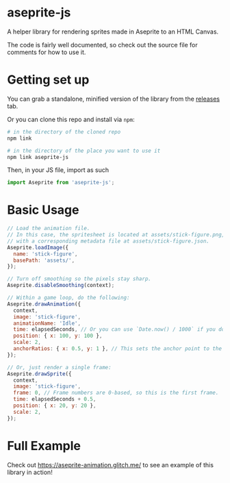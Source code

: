 # aseprite-js
A helper library for rendering sprites made in Aseprite to an HTML Canvas.

The code is fairly well documented, so check out the source file for comments for how to use it.

# Getting set up
You can grab a standalone, minified version of the library from the [releases](https://github.com/Jezzamonn/aseprite-js/releases/) tab.

Or you can clone this repo and install via `npm`:

```sh
# in the directory of the cloned repo
npm link

# in the directory of the place you want to use it
npm link aseprite-js
```

Then, in your JS file, import as such
```js
import Aseprite from 'aseprite-js';
```

# Basic Usage
```js
// Load the animation file.
// In this case, the spritesheet is located at assets/stick-figure.png,
// with a corresponding metadata file at assets/stick-figure.json.
Aseprite.loadImage({
  name: 'stick-figure',
  basePath: 'assets/',
});

// Turn off smoothing so the pixels stay sharp.
Aseprite.disableSmoothing(context);

// Within a game loop, do the following:
Aseprite.drawAnimation({
  context,
  image: 'stick-figure',
  animationName: 'Idle',
  time: elapsedSeconds, // Or you can use `Date.now() / 1000` if you don't want to track elapsed time.
  position: { x: 100, y: 100 },
  scale: 2,
  anchorRatios: { x: 0.5, y: 1 }, // This sets the anchor point to the bottom middle of the sprite.
});

// Or, just render a single frame:
Aseprite.drawSprite({
  context,
  image: 'stick-figure',
  frame: 0, // Frame numbers are 0-based, so this is the first frame.
  time: elapsedSeconds + 0.5,
  position: { x: 20, y: 20 },
  scale: 2,
});
```


# Full Example
Check out https://aseprite-animation.glitch.me/ to see an example of this library in action!
